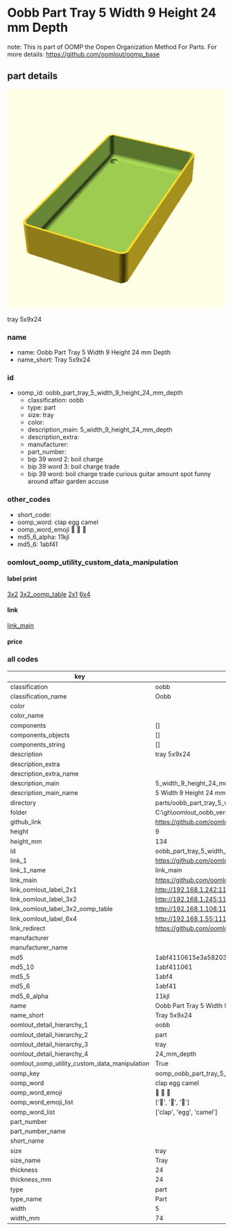 # Oobb Part Tray 5 Width 9 Height 24 mm Depth  

note: This is part of OOMP the Oopen Organization Method For Parts. For more details: https://github.com/oomlout/oomp_base

##  part details
  

[![](3dpr.png)](3dpr.png)

tray 5x9x24



### name
* name: Oobb Part Tray 5 Width 9 Height 24 mm Depth
* name_short: Tray 5x9x24 
### id
* oomp_id: oobb_part_tray_5_width_9_height_24_mm_depth
  * classification: oobb
  * type: part
  * size: tray
  * color: 
  * description_main: 5_width_9_height_24_mm_depth
  * description_extra: 
  * manufacturer: 
  * part_number: 
  * bip 39 word 2: boil charge
  * bip 39 word 3: boil charge trade
  * bip 39 word: boil charge trade curious guitar amount spot funny around affair garden accuse

### other_codes
* short_code: 
* oomp_word: clap egg camel
* oomp_word_emoji :clap: :egg: :camel:
* md5_6_alpha: 11kjl
* md5_6: 1abf41






### oomlout_oomp_utility_custom_data_manipulation
#### label print
[3x2](http://192.168.1.245:1112/?label=oomp%2011kjl)
[3x2_oomp_table](http://192.168.1.108:1112/?label=oomp%2011kjl)
[2x1](http://192.168.1.242:1112/?label=oomp%2011kjl)
[6x4](http://192.168.1.55:1112/?label=oomp%2011kjl)    

#### link

[link_main](https://github.com/oomlout/oomlout_oobb_version_4_generated_parts/tree/main/navigation_oomp/oobb/part/tray/5_width_9_height_24_mm_depth/part)                              

#### price







### all codes 
| key | value |  
| --- | --- |  
| classification | oobb |  
| classification_name | Oobb |  
| color |  |  
| color_name |  |  
| components | [] |  
| components_objects | [] |  
| components_string | [] |  
| description | tray 5x9x24 |  
| description_extra |  |  
| description_extra_name |  |  
| description_main | 5_width_9_height_24_mm_depth |  
| description_main_name | 5 Width 9 Height 24 mm Depth |  
| directory | parts/oobb_part_tray_5_width_9_height_24_mm_depth |  
| folder | C:\gh\oomlout_oobb_version_4_generated_parts\parts\oobb_part_tray_5_width_9_height_24_mm_depth |  
| github_link | https://github.com/oomlout/oomlout_oomp_part_src/tree/main/parts/oobb_part_tray_5_width_9_height_24_mm_depth |  
| height | 9 |  
| height_mm | 134 |  
| id | oobb_part_tray_5_width_9_height_24_mm_depth |  
| link_1 | https://github.com/oomlout/oomlout_oobb_version_4_generated_parts/tree/main/navigation_oomp/oobb/part/tray/5_width_9_height_24_mm_depth/part |  
| link_1_name | link_main |  
| link_main | https://github.com/oomlout/oomlout_oobb_version_4_generated_parts/tree/main/navigation_oomp/oobb/part/tray/5_width_9_height_24_mm_depth/part |  
| link_oomlout_label_2x1 | http://192.168.1.242:1112/?label=oomp%2011kjl |  
| link_oomlout_label_3x2 | http://192.168.1.245:1112/?label=oomp%2011kjl |  
| link_oomlout_label_3x2_oomp_table | http://192.168.1.108:1112/?label=oomp%2011kjl |  
| link_oomlout_label_6x4 | http://192.168.1.55:1112/?label=oomp%2011kjl |  
| link_redirect | https://github.com/oomlout/oomlout_oobb_version_4_generated_parts/tree/main/parts/oobb_tray_05_09_24 |  
| manufacturer |  |  
| manufacturer_name |  |  
| md5 | 1abf4110615e3a582033e35fcd49a0c8 |  
| md5_10 | 1abf411061 |  
| md5_5 | 1abf4 |  
| md5_6 | 1abf41 |  
| md5_6_alpha | 11kjl |  
| name | Oobb Part Tray 5 Width 9 Height 24 mm Depth |  
| name_short | Tray 5x9x24  |  
| oomlout_detail_hierarchy_1 | oobb |  
| oomlout_detail_hierarchy_2 | part |  
| oomlout_detail_hierarchy_3 | tray |  
| oomlout_detail_hierarchy_4 | 24_mm_depth |  
| oomlout_oomp_utility_custom_data_manipulation | True |  
| oomp_key | oomp_oobb_part_tray_5_width_9_height_24_mm_depth |  
| oomp_word | clap egg camel |  
| oomp_word_emoji | :clap: :egg: :camel: |  
| oomp_word_emoji_list | [':clap:', ':egg:', ':camel:'] |  
| oomp_word_list | ['clap', 'egg', 'camel'] |  
| part_number |  |  
| part_number_name |  |  
| short_name |  |  
| size | tray |  
| size_name | Tray |  
| thickness | 24 |  
| thickness_mm | 24 |  
| type | part |  
| type_name | Part |  
| width | 5 |  
| width_mm | 74 |  
